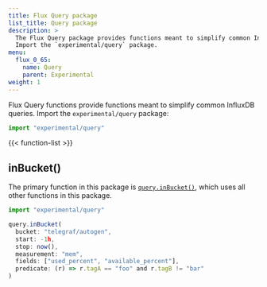```yaml
---
title: Flux Query package
list_title: Query package
description: >
  The Flux Query package provides functions meant to simplify common InfluxDB queries.
  Import the `experimental/query` package.
menu:
  flux_0_65:
    name: Query
    parent: Experimental
weight: 1
---
```


Flux Query functions provide functions meant to simplify common InfluxDB queries.
Import the `experimental/query` package:

```js
import "experimental/query"
```

{{< function-list >}}

## inBucket()
The primary function in this package is [`query.inBucket()`](/flux/v0.65/stdlib/experimental/query/inbucket/),
which uses all other functions in this package.

```js
import "experimental/query"

query.inBucket(
  bucket: "telegraf/autogen",
  start: -1h,
  stop: now(),
  measurement: "mem",
  fields: ["used_percent", "available_percent"],
  predicate: (r) => r.tagA == "foo" and r.tagB != "bar"
)
```
